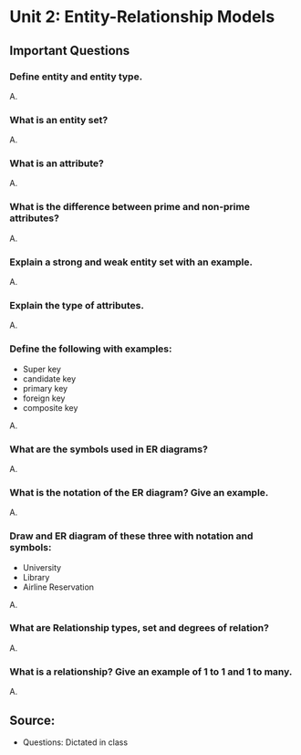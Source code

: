 # Unit 2: Entity-Relationship Models

## Important Questions

### Define entity and entity type.
A. 
### What is an entity set?
A. 
### What is an attribute?
A. 
### What is the difference between prime and non-prime attributes?
A. 
### Explain a strong and weak entity set with an example.
A. 
### Explain the type of attributes.
A. 
### Define the following with examples:
- Super key
- candidate key 
- primary key 
- foreign key
- composite key

A. 
### What are the symbols used in ER diagrams?
A. 
### What is the notation of the ER diagram? Give an example.
A. 
### Draw and ER diagram of these three with notation and symbols:
- University
- Library
- Airline Reservation

A. 
### What are Relationship types, set and degrees of relation?
A. 
### What is a relationship? Give an example of 1 to 1 and 1 to many.
A. 

## Source:
- Questions: Dictated in class